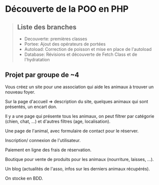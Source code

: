 # Découverte de la POO en PHP

> ## Liste des branches
>
> - Decouverte: premières classes
> - Portee: Ajout des opérateurs de portées
> - Autoload: Correction de poisson et mise en place de l'autoload
> - Database: Révisions et découverte de Fetch Class et de l'hydratation

## Projet par groupe de ~4

Vous créez un site pour une association qui aide les animaux à trouver un nouveau foyer.

Sur la page d'accueil => description du site, quelques animaux qui sont présentés, un encart don.

Il y a une page qui présente tous les animaux, on peut filtrer par catégorie (chien, chat, ...) et d'autres filtres (age, localisation).

Une page de l'animal, avec formulaire de contact pour le réserver.

Inscription/ connexion de l'utilisateur.

Paiement en ligne des frais de réservation.

Boutique pour vente de produits pour les animaux (nourriture, laisses, ...).

Un blog (actualités de l'asso, infos sur les derniers animaux récupérés).

On stocke en BDD.

